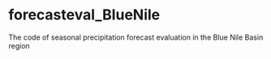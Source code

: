 # forecasteval_BlueNile
The code of seasonal precipitation forecast evaluation in the Blue Nile Basin region
